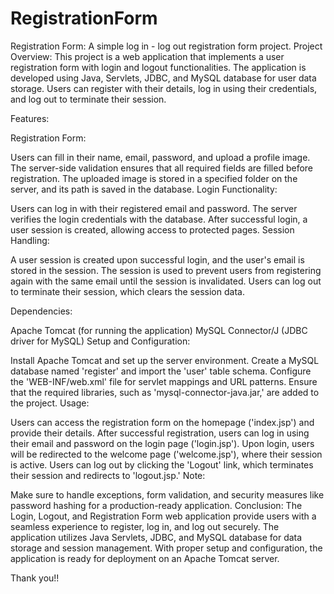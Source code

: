 # RegistrationForm

Registration Form: A simple log in - log out registration form project. Project Overview: This project is a web application that implements a user registration form with login and logout functionalities. The application is developed using Java, Servlets, JDBC, and MySQL database for user data storage. Users can register with their details, log in using their credentials, and log out to terminate their session.

Features:

Registration Form:

Users can fill in their name, email, password, and upload a profile image. The server-side validation ensures that all required fields are filled before registration. The uploaded image is stored in a specified folder on the server, and its path is saved in the database. Login Functionality:

Users can log in with their registered email and password. The server verifies the login credentials with the database. After successful login, a user session is created, allowing access to protected pages. Session Handling:

A user session is created upon successful login, and the user's email is stored in the session. The session is used to prevent users from registering again with the same email until the session is invalidated. Users can log out to terminate their session, which clears the session data.

Dependencies:

Apache Tomcat (for running the application) MySQL Connector/J (JDBC driver for MySQL) Setup and Configuration:

Install Apache Tomcat and set up the server environment. Create a MySQL database named 'register' and import the 'user' table schema. Configure the 'WEB-INF/web.xml' file for servlet mappings and URL patterns. Ensure that the required libraries, such as 'mysql-connector-java.jar,' are added to the project. Usage:

Users can access the registration form on the homepage ('index.jsp') and provide their details. After successful registration, users can log in using their email and password on the login page ('login.jsp'). Upon login, users will be redirected to the welcome page ('welcome.jsp'), where their session is active. Users can log out by clicking the 'Logout' link, which terminates their session and redirects to 'logout.jsp.' Note:

Make sure to handle exceptions, form validation, and security measures like password hashing for a production-ready application. Conclusion: The Login, Logout, and Registration Form web application provide users with a seamless experience to register, log in, and log out securely. The application utilizes Java Servlets, JDBC, and MySQL database for data storage and session management. With proper setup and configuration, the application is ready for deployment on an Apache Tomcat server.

Thank you!!
